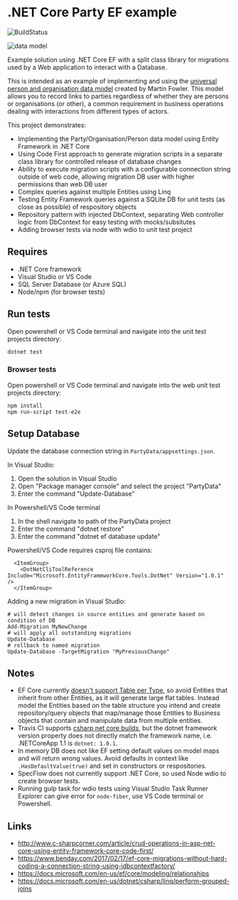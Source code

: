 # .NET Core Party EF example

![BuildStatus](https://travis-ci.org/stevenalexander/NetCorePartyEfExample.svg?branch=master)

![data model](https://raw.githubusercontent.com/stevenalexander/NetCorePartyEfExample/master/Images/party-model.png "data model")

Example solution using .NET Core EF with a split class library for migrations used by a Web application to interact with a Database.

This is intended as an example of implementing and using the [universal person and organisation data model](http://tdan.com/a-universal-person-and-organization-data-model/5014) created by Martin Fowler. This model allows you to record links to parties regardless of whether they are persons or organisations (or other), a common requirement in business operations dealing with interactions from different types of actors.

This project demonstrates:

- Implementing the Party/Organisation/Person data model using Entity Framework in .NET Core
- Using Code First approach to generate migration scripts in a separate class library for controlled release of database changes
- Ability to execute migration scripts with a configurable connection string outside of web code, allowing migration DB user with higher permissions than web DB user 
- Complex queries against multiple Entities using Linq
- Testing Entity Framework queries against a SQLite DB for unit tests (as close as possible) of respository objects
- Repository pattern with injected DbContext, separating Web controller logic from DbContext for easy testing with mocks/subsitutes
- Adding browser tests via node with wdio to unit test project

## Requires

- .NET Core framework
- Visual Studio or VS Code
- SQL Server Database (or Azure SQL)
- Node/npm (for browser tests)

## Run tests

Open powershell or VS Code terminal and navigate into the unit test projects directory:

```
dotnet test
```

### Browser tests

Open powershell or VS Code terminal and navigate into the web unit test projects directory:

```
npm install
npm run-script test-e2e
```

## Setup Database

Update the database connection string in `PartyData/appsettings.json`.

In Visual Studio:
1. Open the solution in Visual Studio
2. Open "Package manager console" and select the project "PartyData"
3. Enter the command "Update-Database"

In Powershell/VS Code terminal
1. In the shell navigate to path of the PartyData project
2. Enter the command "dotnet restore"
3. Enter the command "dotnet ef database update"

Powershell/VS Code requires csproj file contains:

```
  <ItemGroup>
    <DotNetCliToolReference Include="Microsoft.EntityFrameworkCore.Tools.DotNet" Version="1.0.1" />
  </ItemGroup>
```

Adding a new migration in Visual Studio:
```
# will detect changes in source entities and generate based on condition of DB
Add-Migration MyNewChange
# will apply all outstanding migrations
Update-Database
# rollback to named migration
Update-Database -TargetMigration "MyPreviousChange"
```

## Notes

- EF Core currently [doesn't support Table per Type](https://github.com/aspnet/EntityFramework/issues/2266), so avoid Entities that inherit from other Entities, as it will generate large flat tables. Instead model the Entities based on the table structure you intend and create repository/query objects that map/manage those Entities to Business objects that contain and manipulate data from multiple entities.
- Travis CI supports [csharp net core builds](https://docs.travis-ci.com/user/languages/csharp/), but the dotnet framework version property does not directly match the framework name, i.e. .NETCoreApp 1.1 is `dotnet: 1.0.1`.
- In memory DB does not like EF setting default values on model maps and will return wrong values. Avoid defaults in context like `.HasDefaultValue(true)` and set in constructors or respositories.
- SpecFlow does not currently support .NET Core, so used Node wdio to create browser tests.
- Running gulp task for wdio tests using Visual Studio Task Runner Explorer can give error for `node-fiber`, use VS Code terminal or Powershell.

## Links

- http://www.c-sharpcorner.com/article/crud-operations-in-asp-net-core-using-entity-framework-core-code-first/
- https://www.benday.com/2017/02/17/ef-core-migrations-without-hard-coding-a-connection-string-using-idbcontextfactory/
- https://docs.microsoft.com/en-us/ef/core/modeling/relationships
- https://docs.microsoft.com/en-us/dotnet/csharp/linq/perform-grouped-joins